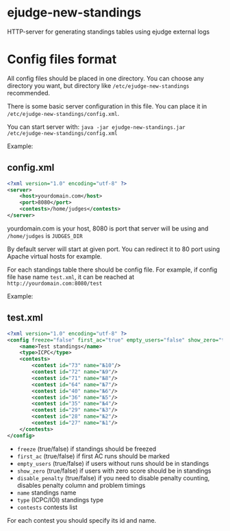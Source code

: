 # ejudge-new-standings
HTTP-server for generating standings tables using ejudge external logs

# Config files format

All config files should be placed in one directory. You can choose any directory you want, but directory like `/etc/ejudge-new-standings` recommended.

There is some basic server configuration in this file. You can place it in `/etc/ejudge-new-standings/config.xml`.

You can start server with: `java -jar ejudge-new-standings.jar /etc/ejudge-new-standings/config.xml`

Example:

## config.xml
```xml
<?xml version="1.0" encoding="utf-8" ?>
<server>
	<host>yourdomain.com</host>
	<port>8080</port>
	<contests>/home/judges</contests>
</server>
```

yourdomain.com is your host, 8080 is port that server will be using and `/home/judges` is `JUDGES_DIR`

By default server will start at given port. You can redirect it to 80 port using Apache virtual hosts for example.

For each standings table there should be config file. For example, if config file hase name `test.xml`, it can be reached at `http://yourdomain.com:8080/test`

Example:

## test.xml
```xml
<?xml version="1.0" encoding="utf-8" ?>
<config freeze="false" first_ac="true" empty_users="false" show_zero="true">
	<name>Test standings</name>
	<type>ICPC</type>
	<contests>
		<contest id="73" name="№10"/>
		<contest id="72" name="№9"/>
		<contest id="71" name="№8"/>
		<contest id="64" name="№7"/>
		<contest id="40" name="№6"/>
		<contest id="36" name="№5"/>
		<contest id="35" name="№4"/>
		<contest id="29" name="№3"/>
		<contest id="28" name="№2"/>
		<contest id="27" name="№1"/>
	</contests>
</config>
```

* `freeze` (true/false) if standings should be freezed
* `first_ac` (true/false) if first AC runs should be marked
* `empty_users` (true/false) if users without runs should be in standings
* `show_zero` (true/false) if users with zero score should be in standings
* `disable_penalty` (true/false) if you need to disable penalty counting, disables penalty column and problem timings
* `name` standings name
* `type` (ICPC/IOI) standings type
* `contests` contests list

For each contest you should specify its id and name.
